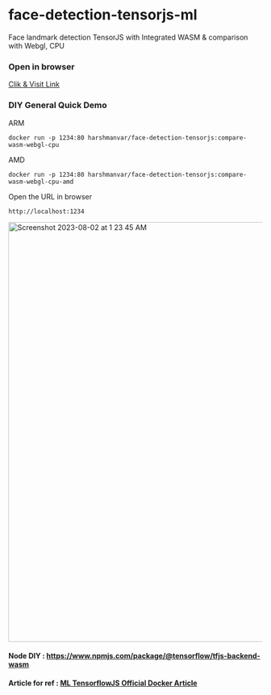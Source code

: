 # face-detection-tensorjs-ml
Face landmark detection TensorJS with Integrated WASM & comparison with Webgl, CPU

### Open in browser

[Clik & Visit Link](https://storage.googleapis.com/cnd-wasm-tensorjs/index.html)


### DIY General Quick Demo
ARM 
```
docker run -p 1234:80 harshmanvar/face-detection-tensorjs:compare-wasm-webgl-cpu
```
AMD
```
docker run -p 1234:80 harshmanvar/face-detection-tensorjs:compare-wasm-webgl-cpu-amd
```
Open the URL in browser

`http://localhost:1234`

<img width="832" alt="Screenshot 2023-08-02 at 1 23 45 AM" src="https://github.com/harsh4870/face-detection-tensorjs/assets/15871000/a32b6ad6-2a69-4119-9506-50f2dd1a0198">

#### Node DIY : https://www.npmjs.com/package/@tensorflow/tfjs-backend-wasm

#### Article for ref : [ML TensorflowJS Official Docker Article](https://www.docker.com/blog/accelerating-machine-learning-with-tensorflow-js-using-pretrained-models-and-docker/)
